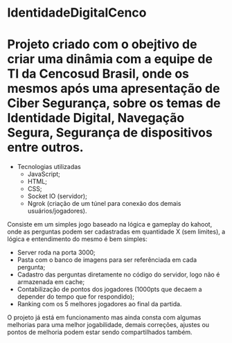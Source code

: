 ﻿# IdentidadeDigitalCenco

# Projeto criado com o obejtivo de criar uma dinâmia com a equipe de TI da Cencosud Brasil, onde os mesmos após uma apresentação de Ciber Segurança, sobre os temas de Identidade Digital, Navegação Segura, Segurança de dispositivos entre outros.

- Tecnologias utilizadas
  - JavaScript;
  - HTML;
  - CSS;
  - Socket IO (servidor);
  - Ngrok (criação de um túnel para conexão dos demais usuários/jogadores).
 
Consiste em um simples jogo baseado na lógica e gameplay do kahoot, onde as perguntas podem ser cadastradas em quantidade X (sem limites), a lógica e entendimento do mesmo é bem simples:
  - Server roda na porta 3000;
  - Pasta com o banco de imagens para ser referênciada em cada pergunta;
  - Cadastro das perguntas diretamente no código do servidor, logo não é armazenada em cache;
  - Contabilização de pontos dos jogadores (1000pts que decaem a depender do tempo que for respondido);
  - Ranking com os 5 melhores jogadores ao final da partida.

O projeto já está em funcionamento mas ainda consta com algumas melhorias para uma melhor jogabilidade, demais correções, ajustes ou pontos de melhoria podem estar sendo compartilhados também.
